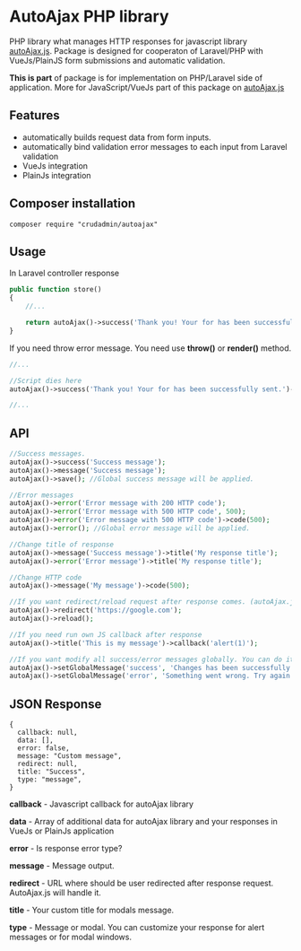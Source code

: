 # AutoAjax PHP library

PHP library what manages HTTP responses for javascript library [autoAjax.js](https://github.com/crudadmin/autoajax). Package is designed for cooperaton of Laravel/PHP with VueJs/PlainJS form submissions and automatic validation. 

**This is part** of package is for implementation on PHP/Laravel side of application. More for JavaScript/VueJs part of this package on [autoAjax.js](https://github.com/crudadmin/autoajax)

## Features
- automatically builds request data from form inputs.
- automatically bind validation error messages to each input from Laravel validation
- VueJs integration
- PlainJs integration

## Composer installation
`composer require "crudadmin/autoajax"`

## Usage

In Laravel controller response
```php
public function store()
{
    //...

    return autoAjax()->success('Thank you! Your for has been successfully sent.');
}
```

If you need throw error message. You need use **throw()** or **render()** method.
```php
//...

//Script dies here
autoAjax()->success('Thank you! Your for has been successfully sent.')->throw();

//...
```

## API
```php
//Success messages.
autoAjax()->success('Success message');
autoAjax()->message('Success message');
autoAjax()->save(); //Global success message will be applied.

//Error messages
autoAjax()->error('Error message with 200 HTTP code');
autoAjax()->error('Error message with 500 HTTP code', 500);
autoAjax()->error('Error message with 500 HTTP code')->code(500);
autoAjax()->error(); //Global error message will be applied.

//Change title of response
autoAjax()->message('Success message')->title('My response title');
autoAjax()->error('Error message')->title('My response title');

//Change HTTP code
autoAjax()->message('My message')->code(500);

//If you want redirect/reload request after response comes. (autoAjax.js will handle it)
autoAjax()->redirect('https://google.com');
autoAjax()->reload();

//If you need run own JS callback after response
autoAjax()->title('This is my message')->callback('alert(1)');

//If you want modify all success/error messages globally. You can do it in AppServiceProvider or somewhere else in your app configuration like that.
autoAjax()->setGlobalMessage('success', 'Changes has been successfully saved.');
autoAjax()->setGlobalMessage('error', 'Something went wrong. Try again later.');
```

## JSON Response
```
{
  callback: null,
  data: [],
  error: false,
  message: "Custom message",
  redirect: null,
  title: "Success",
  type: "message",
}
```

**callback** - Javascript callback for autoAjax library

**data** - Array of additional data for autoAjax library and your responses in VueJs or PlainJs application

**error** - Is response error type?

**message** - Message output.

**redirect** - URL where should be user redirected after response request. AutoAjax.js will handle it.

**title** - Your custom title for modals message.

**type** - Message or modal. You can customize your response for alert messages or for modal windows.
